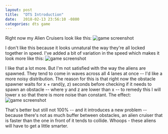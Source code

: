 ```yaml
---
layout: post
title:  "DTS Introduction"
date:   2018-02-13 23:56:10 -0800
categories: dts game
---
```

Right now my Alien Cruisers look like this:
![game screenshot](https://www.dropbox.com/s/5nskwcsgyr3aqlj/2018-02-26%2022.32.08.gif?raw=1)

I don't like this because it looks unnatural the way they're all locked together in speed.
I've added a bit of variation in the speed which makes it look more like this:
![game screenshot](https://www.dropbox.com/s/4bjhj8kxgwy7nxo/2018-02-26%2022.34.33.gif?raw=1)

I like that a lot more. But I'm not satisfied with the way the aliens are spawned. They tend to come in waves across all 4 lanes at once -- I'd like a more noisy distribution.
The reason for this is that right now the obstacle spawner waits for x + rand(y, z) seconds before checking if it needs to spawn an obstacle -- where y and z are lower than x -- to remedy this I will lower x so that there is more noise than constant. The effect:
![game screenshot](https://www.dropbox.com/s/vwre02s7zi6uz6m/2018-02-26%2022.53.50.gif?raw=1)

That's better but still not 100% -- and it introduces a new problem -- because there's not as much buffer between obstacles, an alien cruiser that is faster than the one in front of it tends to collide. Whoops - these aliens will have to get a little smarter.

